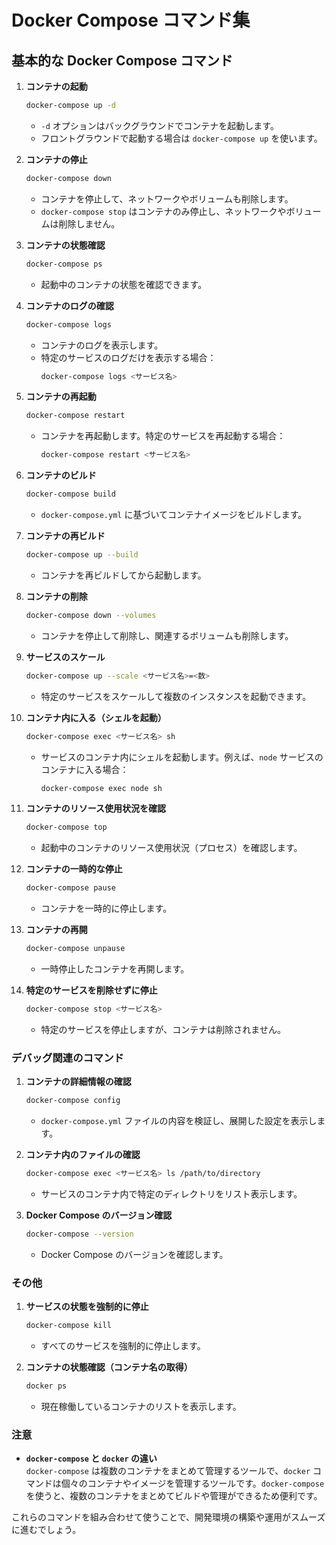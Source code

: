 # Docker Compose コマンド集

## 基本的な Docker Compose コマンド

1. **コンテナの起動**

   ```bash
   docker-compose up -d
   ```

   - `-d` オプションはバックグラウンドでコンテナを起動します。
   - フロントグラウンドで起動する場合は `docker-compose up` を使います。

2. **コンテナの停止**

   ```bash
   docker-compose down
   ```

   - コンテナを停止して、ネットワークやボリュームも削除します。
   - `docker-compose stop` はコンテナのみ停止し、ネットワークやボリュームは削除しません。

3. **コンテナの状態確認**

   ```bash
   docker-compose ps
   ```

   - 起動中のコンテナの状態を確認できます。

4. **コンテナのログの確認**

   ```bash
   docker-compose logs
   ```

   - コンテナのログを表示します。
   - 特定のサービスのログだけを表示する場合：
     ```bash
     docker-compose logs <サービス名>
     ```

5. **コンテナの再起動**

   ```bash
   docker-compose restart
   ```

   - コンテナを再起動します。特定のサービスを再起動する場合：
     ```bash
     docker-compose restart <サービス名>
     ```

6. **コンテナのビルド**

   ```bash
   docker-compose build
   ```

   - `docker-compose.yml` に基づいてコンテナイメージをビルドします。

7. **コンテナの再ビルド**

   ```bash
   docker-compose up --build
   ```

   - コンテナを再ビルドしてから起動します。

8. **コンテナの削除**

   ```bash
   docker-compose down --volumes
   ```

   - コンテナを停止して削除し、関連するボリュームも削除します。

9. **サービスのスケール**

   ```bash
   docker-compose up --scale <サービス名>=<数>
   ```

   - 特定のサービスをスケールして複数のインスタンスを起動できます。

10. **コンテナ内に入る（シェルを起動）**

    ```bash
    docker-compose exec <サービス名> sh
    ```

    - サービスのコンテナ内にシェルを起動します。例えば、`node` サービスのコンテナに入る場合：
      ```bash
      docker-compose exec node sh
      ```

11. **コンテナのリソース使用状況を確認**

    ```bash
    docker-compose top
    ```

    - 起動中のコンテナのリソース使用状況（プロセス）を確認します。

12. **コンテナの一時的な停止**

    ```bash
    docker-compose pause
    ```

    - コンテナを一時的に停止します。

13. **コンテナの再開**

    ```bash
    docker-compose unpause
    ```

    - 一時停止したコンテナを再開します。

14. **特定のサービスを削除せずに停止**
    ```bash
    docker-compose stop <サービス名>
    ```

    - 特定のサービスを停止しますが、コンテナは削除されません。

### デバッグ関連のコマンド

1. **コンテナの詳細情報の確認**

   ```bash
   docker-compose config
   ```

   - `docker-compose.yml` ファイルの内容を検証し、展開した設定を表示します。

2. **コンテナ内のファイルの確認**

   ```bash
   docker-compose exec <サービス名> ls /path/to/directory
   ```

   - サービスのコンテナ内で特定のディレクトリをリスト表示します。

3. **Docker Compose のバージョン確認**
   ```bash
   docker-compose --version
   ```

   - Docker Compose のバージョンを確認します。

### その他

1. **サービスの状態を強制的に停止**

   ```bash
   docker-compose kill
   ```

   - すべてのサービスを強制的に停止します。

2. **コンテナの状態確認（コンテナ名の取得）**
   ```bash
   docker ps
   ```

   - 現在稼働しているコンテナのリストを表示します。

### 注意

- **`docker-compose` と `docker` の違い**  
  `docker-compose` は複数のコンテナをまとめて管理するツールで、`docker` コマンドは個々のコンテナやイメージを管理するツールです。`docker-compose` を使うと、複数のコンテナをまとめてビルドや管理ができるため便利です。

これらのコマンドを組み合わせて使うことで、開発環境の構築や運用がスムーズに進むでしょう。
